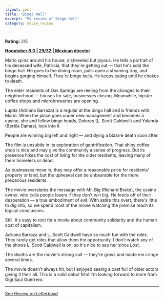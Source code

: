 ```yaml
---
layout: post
title: "Bingo Hell"
excerpt: "My review of Bingo Hell"
category: movie_review

---
```


**Rating:** 3/5

<b><a href="https://boxd.it/pPVYg/detail">Hooptober 6.0 | 29/32 | Mexican director</a></b>

Mario spins around his house, disheveled but joyous. He tells a portrait of his deceased wife, Patricia, that they're getting out — that he's sold the bingo hall. He goes to the dining room, pulls open a steaming tray, and begins gorging himself. They're bingo balls. He keeps eating until he chokes to death.

The elder residents of Oak Springs are reeling from the changes to their neighborhood — houses for sale, businesses closing. Meanwhile, hipster coffee shops and microbreweries are opening.

Lupita (Adriana Barraza) is a regular at the bingo hall and is friends with Mario. When the place goes under new management and becomes a casino, she and fellow bingo heads, Dolores (L. Scott Caldwell) and Yolanda (Bertila Damas), look into it.

People are winning big left and right — and dying a bizarre death soon after.

The film is unsubtle in its exploration of gentrification. That shiny coffee shop is nice and may give the community a sense of progress. But its presence hikes the cost of living for the older residents, leaving many of them homeless or dead.

As businesses move in, they may offer a reasonable price for residents' property or land, but the upheaval can be unbearable for the more precarious residents.

The movie overstates the message with Mr. Big (Richard Brake), the casino owner, who calls people losers if they don't win big. He feeds off of their desperation — a true embodiment of evil. With satire this overt, there's little to dig into, so we spend most of the movie watching the premise reach its logical conclusions.

Still, it's easy to root for a movie about community solidarity and the human cost of capitalism.

Adriana Barraza and L. Scott Caldwell have so much fun with the roles. They rarely get roles that allow them the opportunity. I don't watch any of the shows L. Scott Caldwell is on, so it's nice to see her since <i>Lost</i>.

The deaths are the movie's strong suit — they're gross and made me cringe several times.

The movie doesn't always hit, but I enjoyed seeing a cast full of older actors giving it their all. This is a solid debut film! I'm looking forward to more from Gigi Saul Guerrero.

<hr>

[See Review on Letterboxd](https://boxd.it/6a3q43)

